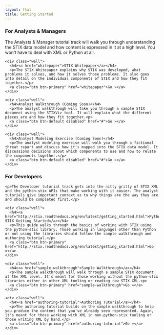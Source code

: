 ```yaml
---
layout: flat
title: Getting Started
---
```


<div class="row">
  <div class="col-md-6 getting-started-left">
    <h3>For Analysts & Managers</h3>
    <p>The Analysts & Manager tutorial track will walk you through understanding the STIX data model and how content is expressed in it at a high level. You won't have to deal with XML or Python at all.</p>

    <div class="well">
      <h4><a href="whitepaper">STIX Whitepaper</a></h4>
      <p>The STIX Whitepaper explains why STIX was developed, what problems it solves, and how it solves those problems. It also goes into detail on the individual components of STIX and how they fit together.</p>
      <a class="btn btn-primary" href="whitepaper">Go »</a>
    </div>

    <div class="well">
      <h4>Analyst Walkthrough (Coming Soon)</h4>
      <p>The analyst walkthrough will take you through a sample STIX document using the STIXViz tool. It will explain what the different pieces are and how they fit together.<p>
      <a class="btn btn-default disabled" href="#">Go »</a>
    </div>

    <div class="well">
      <h4>Analyst Modeling Exercise (Coming Soon)</h4>
      <p>The analyst modeling exercise will walk you through a fictional threat report and discuss how it's mapped into the STIX data model. It discussions decisions about which components to use and how to relate the components together.</p>
      <a class="btn btn-default disabled" href="#">Go »</a>
    </div>

  </div>

  <div class="col-md-6 getting-started-right">
    <h3>For Developers</h3>

    <p>The Developer tutorial track gets into the nitty gritty of STIX XML and the python-stix APIs that make working with it easier. The analyst tutorials give important context as to why things are the way they are and should be completed first.</p>

    <div class="well">
      <h4><a href="http://stix.readthedocs.org/en/latest/getting_started.html">Python STIX Getting Started</a></h4>
      <p>This guide walks through the basics of working with STIX using the python-stix library. Those working in languages other than Python or not using the libraries should follow the sample walkthrough and authoring tutorial.</p>
      <a class="btn btn-primary" href="http://stix.readthedocs.org/en/latest/getting_started.html">Go »</a>
    </div>

    <div class="well">
      <h4><a href="sample-walkthrough">Sample Walkthrough</a></h4>
      <p>The sample walkthrough will walk through a sample STIX document at the XML level. It's meant for those working without the python-stix libraries either in other XML tooling or reading raw STIX XML.<p>
      <a class="btn btn-primary" href="sample-walkthrough">Go »</a>
    </div>

    <div class="well">
      <h4><a href="authoring-tutorial">Authoring Tutorial</a></h4>
      <p>The authoring tutorial builds on the sample walkthrough to help you produce the content that you've already seen represented. Again, it's meant for those working with XML in non-python-stix tooling or those writing XML by hand.</p>
      <a class="btn btn-primary" href="authoring-tutorial">Go »</a>
    </div>
  </div>
</div>
